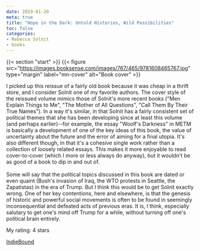 ```yaml
---
date: 2019-01-20
meta: true
title: "Hope in the Dark: Untold Histories, Wild Possibilities"
toc: false
categories:
- Rebecca Solnit
- books
---
```


{{< section "start" >}}
{{< figure src="https://images.booksense.com/images/767/465/9781608465767.jpg" type="margin" label="mn-cover" alt="Book cover" >}}

I picked up this reissue of a fairly old book because it was cheap in a thrift store, and I consider Solnit one of my favorite authors. The cover style of the reissued volume mimics those of Solnit's more recent books ("Men Explain Things to Me", "The Mother of All Questions", "Call Them By Their True Names"). In a way it's similar, in that Solnit has a fairly consistent set of political themes that she has been developing since at least this volume (and perhaps earlier)--for example, the essay "Woolf's Darkness" in METM is basically a development of one of the key ideas of this book, the value of uncertainty about the future and the error of aiming for a final utopia. It's also different though, in that it's a cohesive single work rather than a collection of loosely related essays. This makes it more enjoyable to read cover-to-cover (which I more or less always do anyway), but it wouldn't be as good of a book to dip in and out of. <br /><br />Some will say that the political topics discussed in this book are dated or even quaint (Bush's invasion of Iraq, the WTO protests in Seattle, the Zapatistas) in the era of Trump. But I think this would be to get Solnit exactly wrong. One of her key contentions, here and elsewhere, is that the genesis of historic and powerful social movements is often to be found in seemingly inconsequential and defeated acts of previous eras. It is, I think, especially salutary to get one's mind off Trump for a while, without turning off one's political brain entirely.

My rating: 4 stars  

[IndieBound](https://www.indiebound.org/book/9781608465767)
